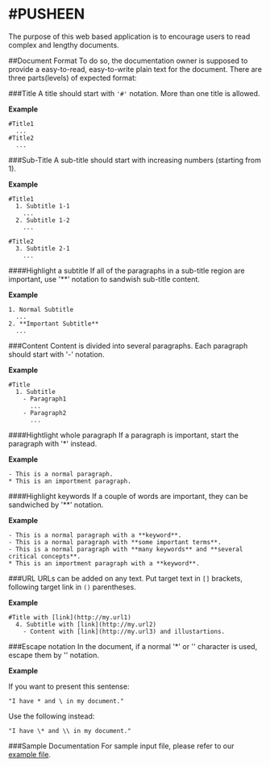 #PUSHEEN
=====
The purpose of this web based application is to encourage users to read complex and lengthy documents.


##Document Format
To do so, the documentation owner is supposed to provide a easy-to-read, easy-to-write plain text for the document.
There are three parts(levels) of expected format:

###Title
A title should start with `'#'` notation. More than one title is allowed.

**Example**
```
#Title1
  ...
#Title2
  ...
```

###Sub-Title
A sub-title should start with increasing numbers (starting from 1).

**Example**
```
#Title1
  1. Subtitle 1-1
    ...
  2. Subtitle 1-2
    ...

#Title2
  3. Subtitle 2-1
    ...
```

####Highlight a subtitle
If all of the paragraphs in a sub-title region are important, use '**' notation to sandwish sub-title content.

**Example**
```
1. Normal Subtitle
  ...
2. **Important Subtitle**
  ...
```

###Content
Content is divided into several paragraphs. Each paragraph should start with '-' notation.

**Example**
```
#Title
  1. Subtitle
    - Paragraph1
      ...
    - Paragraph2
      ...
```

####Hightlight whole paragraph
If a paragraph is important, start the paragraph with '*' instead.

**Example**
```
- This is a normal paragraph.
* This is an importment paragraph.
```

####Highlight keywords
If a couple of words are important, they can be sandwiched by '**' notation.

**Example**
```
- This is a normal paragraph with a **keyword**.
- This is a normal paragraph with **some important terms**.
- This is a normal paragraph with **many keywords** and **several critical concepts**.
* This is an importment paragraph with a **keyword**.
```

###URL
URLs can be added on any text. Put target text in `[]` brackets, following target link in `()` parentheses.

**Example**
```
#Title with [link](http://my.url1)
  4. Subtitle with [link](http://my.url2)
    - Content with [link](http://my.url3) and illustartions.
``` 

###Escape notation
In the document, if a normal '*' or '\' character is used, escape them by '\' notation.

**Example**

If you want to present this sentense:
```
"I have * and \ in my document."
```

Use the following instead:
```
"I have \* and \\ in my document."
```

###Sample Documentation
For sample input file, please refer to our [example file](https://github.com/abinechen/global.hackathon/tree/master/Teams/Pusheen/input/example).

